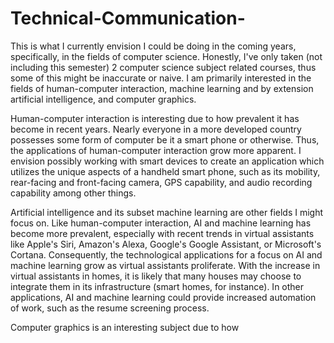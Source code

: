 # Technical-Communication-
This is what I currently envision I could be doing in the coming years, specifically, in the fields of computer science. Honestly, I've only taken (not including this semester) 2 computer science subject related courses, thus some of this might be inaccurate or naive.
I am primarily interested in the fields of human-computer interaction, machine learning and by extension artificial intelligence, and computer graphics.

Human-computer interaction is interesting due to how prevalent it has become in recent years. Nearly everyone in a more developed country possesses some form of computer be it a smart phone or otherwise. Thus, the applications of human-computer interaction grow more apparent. I envision possibly working with smart devices to create an application which utilizes the unique aspects of a handheld smart phone, such as its mobility, rear-facing and front-facing camera, GPS capability, and audio recording capability among other things.

Artificial intelligence and its subset machine learning are other fields I might focus on. Like human-computer interaction, AI and machine learning has become more prevalent, especially with recent trends in virtual assistants like Apple's Siri, Amazon's Alexa, Google's Google Assistant, or Microsoft's Cortana. Consequently, the technological applications for a focus on AI and machine learning grow as virtual assistants proliferate. With the increase in virtual assistants in homes, it is likely that many houses may choose to integrate them in its infrastructure (smart homes, for instance). In other applications, AI and machine learning could provide increased automation of work, such as the resume screening process.

Computer graphics is an interesting subject due to how 
